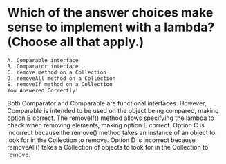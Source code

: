# Which of the answer choices make sense to implement with a lambda? (Choose all that apply.)
    A. Comparable interface
    B. Comparator interface
    C. remove method on a Collection
    D. removeAll method on a Collection
    E. removeIf method on a Collection
    You Answered Correctly!
    
Both Comparator and Comparable are functional interfaces.
However, Comparable is intended to be used on the object being compared, making option B correct.
The removeIf() method allows specifying the lambda to check when removing elements, making option E correct.
Option C is incorrect because the remove() method takes an instance of an object to look for in the Collection to remove.
Option D is incorrect because removeAll() takes a Collection of objects to look for in the Collection to remove.
